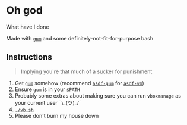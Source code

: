 # Oh god

What have I done

Made with [`gum`](https://github.com/charmbracelet/gum) and some definitely-not-fit-for-purpose bash

## Instructions
> Implying you're that much of a sucker for punishment

1. Get [`gum`](https://github.com/charmbracelet/gum) somehow (recommend [`asdf-gum`](https://github.com/lwiechec/asdf-gum) for [`asdf-vm`](https://asdf-vm.com/))
2. Ensure [`gum`](https://github.com/charmbracelet/gum) is in your `$PATH`
3. Probably some extras about making sure you can run `vboxmanage` as your current user ¯\\\_(ツ)\_/¯
4. [`./vb.sh`](vb.sh)
5. Please don't burn my house down

